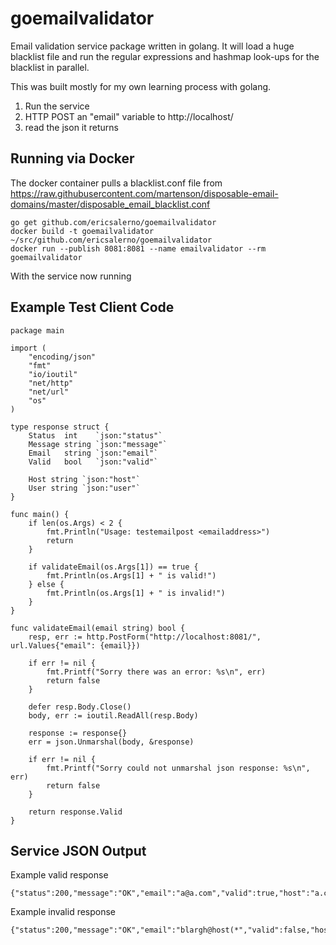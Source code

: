 # goemailvalidator

Email validation service package written in golang. It will load a huge blacklist file and run the regular expressions and hashmap look-ups for the blacklist in parallel.

This was built mostly for my own learning process with golang.

1. Run the service
2. HTTP POST an "email" variable to http://localhost/
3. read the json it returns

## Running via Docker

The docker container pulls a blacklist.conf file from https://raw.githubusercontent.com/martenson/disposable-email-domains/master/disposable_email_blacklist.conf

    go get github.com/ericsalerno/goemailvalidator
    docker build -t goemailvalidator ~/src/github.com/ericsalerno/goemailvalidator
    docker run --publish 8081:8081 --name emailvalidator --rm goemailvalidator

With the service now running 

## Example Test Client Code

    package main

    import (
        "encoding/json"
        "fmt"
        "io/ioutil"
        "net/http"
        "net/url"
        "os"
    )

    type response struct {
        Status  int    `json:"status"`
        Message string `json:"message"`
        Email   string `json:"email"`
        Valid   bool   `json:"valid"`

        Host string `json:"host"`
        User string `json:"user"`
    }

    func main() {
        if len(os.Args) < 2 {
            fmt.Println("Usage: testemailpost <emailaddress>")
            return
        }

        if validateEmail(os.Args[1]) == true {
            fmt.Println(os.Args[1] + " is valid!")
        } else {
            fmt.Println(os.Args[1] + " is invalid!")
        }
    }

    func validateEmail(email string) bool {
        resp, err := http.PostForm("http://localhost:8081/", url.Values{"email": {email}})

        if err != nil {
            fmt.Printf("Sorry there was an error: %s\n", err)
            return false
        }

        defer resp.Body.Close()
        body, err := ioutil.ReadAll(resp.Body)

        response := response{}
        err = json.Unmarshal(body, &response)

        if err != nil {
            fmt.Printf("Sorry could not unmarshal json response: %s\n", err)
            return false
        }

        return response.Valid
    }

## Service JSON Output

Example valid response

    {"status":200,"message":"OK","email":"a@a.com","valid":true,"host":"a.com","user":"a"}

Example invalid response

    {"status":200,"message":"OK","email":"blargh@host(*","valid":false,"host":"host(*","user":"blargh"}